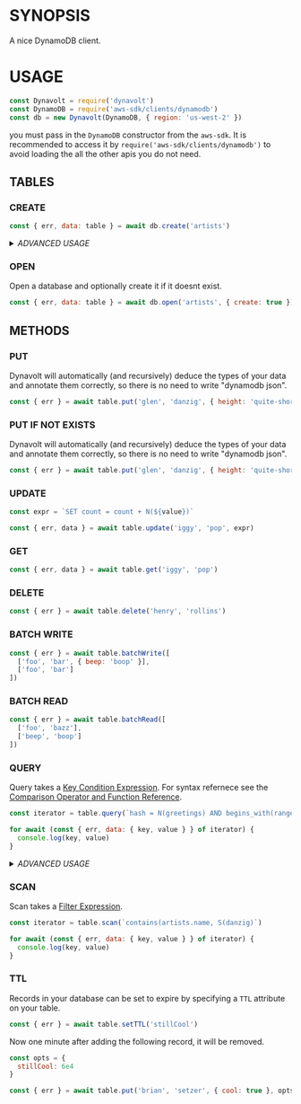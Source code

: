 # SYNOPSIS
A nice DynamoDB client.

# USAGE

```js
const Dynavolt = require('dynavolt')
const DynamoDB = require('aws-sdk/clients/dynamodb')
const db = new Dynavolt(DynamoDB, { region: 'us-west-2' })
```

you must pass in the `DynamoDB` constructor from the `aws-sdk`.
It is recommended to access it by `require('aws-sdk/clients/dynamodb')` to avoid loading
the all the other apis you do not need.

## TABLES

### CREATE

```js
const { err, data: table } = await db.create('artists')
```

<details><summary><i>ADVANCED USAGE</i></summary>
<p>

You can also specify `hash`, `range`, and `options`.

```js
const opts = { TimeToLiveSpecification: {
  AttributeName: 'ttl',
  Enabled: true
}

const { err } = await db.create('artists', 'genres', 'artists', opts)
```

</p>
</details>

### OPEN
Open a database and optionally create it if it doesnt exist.

```js
const { err, data: table } = await db.open('artists', { create: true })
```

## METHODS

### PUT
Dynavolt will automatically (and recursively) deduce the types of your data and
annotate them correctly, so there is no need to write "dynamodb json".

```js
const { err } = await table.put('glen', 'danzig', { height: 'quite-short' })
```

### PUT IF NOT EXISTS
Dynavolt will automatically (and recursively) deduce the types of your data and
annotate them correctly, so there is no need to write "dynamodb json".

```js
const { err } = await table.put('glen', 'danzig', { height: 'quite-short' })
```

### UPDATE

```js
const expr = `SET count = count + N(${value})`

const { err, data } = await table.update('iggy', 'pop', expr)
```


### GET

```js
const { err, data } = await table.get('iggy', 'pop')
```

### DELETE

```js
const { err } = await table.delete('henry', 'rollins')
```

### BATCH WRITE

```js
const { err } = await table.batchWrite([
  ['foo', 'bar', { beep: 'boop' }],
  ['foo', 'bar']
])
```

### BATCH READ

```js
const { err } = await table.batchRead([
  ['foo', 'bazz'],
  ['beep', 'boop']
])
```

### QUERY
Query takes a [Key Condition Expression][0]. For syntax refernece see the
[Comparison Operator and Function Reference][1].

```js
const iterator = table.query(`hash = N(greetings) AND begins_with(range, S(hell))`)

for await (const { err, data: { key, value } } of iterator) {
  console.log(key, value)
}
```

<details><summary><i>ADVANCED USAGE</i></summary>
<p>

You can also chain a [Filter Expression][2] and [Projection Expression][3]
clauses onto querties. More info about Projection Expression syntax [here][4].

```js
const iterator = table
  .query(`hash = N(songs) AND begins_with(range, S(moth))`)
  .filter(`contains(artists.name, S(danzig)`)
  .properties('artists.weight', 'artists.height')

for await (const { err, data: { key, value } } of iterator) {
  console.log(key, value)
}
```

</p>
</details>

### SCAN
Scan takes a [Filter Expression][2].

```js
const iterator = table.scan(`contains(artists.name, S(danzig)`)

for await (const { err, data: { key, value } } of iterator) {
  console.log(key, value)
}
```

### TTL
Records in your database can be set to expire by specifying a `TTL` attribute
on your table.

```js
const { err } = await table.setTTL('stillCool')
```

Now one minute after adding the following record, it will be removed.

```js
const opts = {
  stillCool: 6e4
}

const { err } = await table.put('brian', 'setzer', { cool: true }, opts)
```

[0]:https://docs.aws.amazon.com/amazondynamodb/latest/developerguide/Query.html#Query.KeyConditionExpressions
[1]:https://docs.aws.amazon.com/amazondynamodb/latest/developerguide/Expressions.OperatorsAndFunctions.html
[2]:https://docs.aws.amazon.com/amazondynamodb/latest/developerguide/Scan.html#Scan.FilterExpression
[3]:https://docs.aws.amazon.com/amazondynamodb/latest/developerguide/Expressions.ProjectionExpressions.html
[4]:https://docs.aws.amazon.com/amazondynamodb/latest/developerguide/Expressions.Attributes.html
